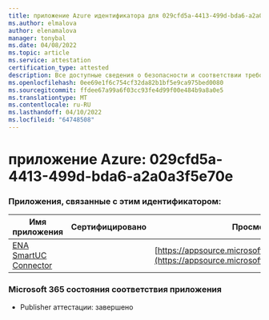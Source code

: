 ```yaml
---
title: приложение Azure идентификатора для 029cfd5a-4413-499d-bda6-a2a0a3f5e70e
ms.author: elmalova
author: elenamalova
manager: tonybal
ms.date: 04/08/2022
ms.topic: article
ms.service: attestation
certification_type: attested
description: Все доступные сведения о безопасности и соответствии требованиям для 029cfd5a-4413-499d-bda6-a2a0a3f5e70e.
ms.openlocfilehash: 0ee69e1f6c754cf32da82b1bf5e9ca975bed0080
ms.sourcegitcommit: ffdee67a99a6f03cc93fe4d99f00e484b9a8a0e5
ms.translationtype: MT
ms.contentlocale: ru-RU
ms.lasthandoff: 04/10/2022
ms.locfileid: "64748508"
---
```

# <a name="azure-app-id-029cfd5a-4413-499d-bda6-a2a0a3f5e70e"></a>приложение Azure: 029cfd5a-4413-499d-bda6-a2a0a3f5e70e


### <a name="apps-associated-with-this-id"></a>Приложения, связанные с этим идентификатором:
| **Имя приложения** | **Сертифицировано** | **Просмотр в AppSource** |
|--------------|---------------|-----------------------|
| [ENA SmartUC Connector](../forward/WA200003354.md) |  | [https://appsource.microsoft.com/product/office/WA200003354](https://appsource.microsoft.com/product/office/WA200003354) |

### <a name="microsoft-365-app-compliance-status"></a>Microsoft 365 состояния соответствия приложения
- Publisher аттестации: завершено
